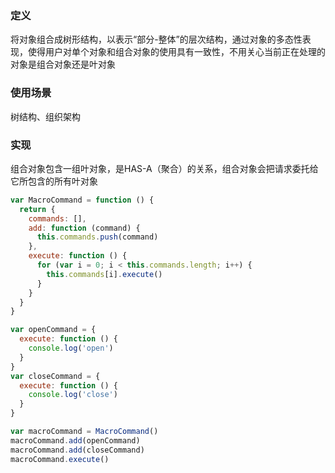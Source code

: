 ### 定义

将对象组合成树形结构，以表示“部分-整体”的层次结构，通过对象的多态性表现，使得用户对单个对象和组合对象的使用具有一致性，不用关心当前正在处理的对象是组合对象还是叶对象

### 使用场景

树结构、组织架构

### 实现

组合对象包含一组叶对象，是HAS-A（聚合）的关系，组合对象会把请求委托给它所包含的所有叶对象

```javascript
var MacroCommand = function () {
  return {
    commands: [],
    add: function (command) {
      this.commands.push(command)
    },
    execute: function () {
      for (var i = 0; i < this.commands.length; i++) {
        this.commands[i].execute()
      }
    }
  }
}

var openCommand = {
  execute: function () {
    console.log('open')
  }
}
var closeCommand = {
  execute: function () {
    console.log('close')
  }
}

var macroCommand = MacroCommand()
macroCommand.add(openCommand)
macroCommand.add(closeCommand)
macroCommand.execute()
```
